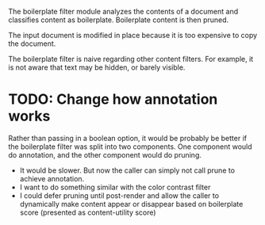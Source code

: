 
The boilerplate filter module analyzes the contents of a document and classifies content as boilerplate. Boilerplate content is then pruned.

The input document is modified in place because it is too expensive to copy the document.

The boilerplate filter is naive regarding other content filters. For example, it is not aware that text may be hidden, or barely visible.

# TODO: Change how annotation works

Rather than passing in a boolean option, it would be probably be better if the boilerplate filter was split into two components. One component would do annotation, and the other component would do pruning.

* It would be slower. But now the caller can simply not call prune to achieve annotation.
* I want to do something similar with the color contrast filter
* I could defer pruning until post-render and allow the caller to dynamically make content appear or disappear based on boilerplate score (presented as content-utility score)
